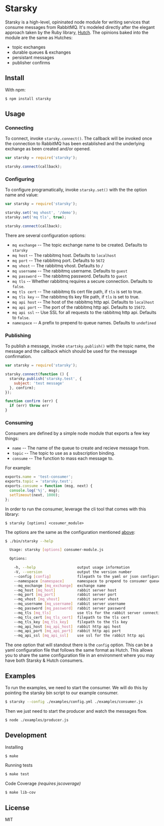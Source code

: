 
# Starsky

Starsky is a high-level, opininated node module for writing services that consume messages from RabbitMQ. It's modeled directly after the elegant approach taken by the Ruby library, [Hutch](https://github.com/gocardless/hutch). The opinions baked into the module are the same as Hutches:

  - topic exchanges
  - durable queues & exchanges
  - persistant messages
  - publisher confirms

## Install

With npm:

```sh
$ npm install starsky
```

## Usage

### Connecting

To connect, invoke `starsky.connect()`. The callback will be invoked once the connection to RabbitMQ has been established and the underlying exchange as been created and/or opened.

```js
var starsky = require('starsky');

starsky.connect(callback);
```

### Configuring

To configure programatically, invoke `starsky.set()` with the the option name and value:

```js
var starsky = require('starsky');

starsky.set('mq vhost', '/demo');
starsky.set('mq tls', true);

starsky.connect(callback);
```

There are several configuration options:

  - `mq exchange` -- The topic exchange name to be created. Defaults to `starsky`
  - `mq host` -- The rabbitmq host. Defaults to `localhost`
  - `mq port` -- The rabbitmq port. Defaults to `5672`
  - `mq vhost` -- The rabbitmq vhost. Defaults to `/`
  - `mq username` -- The rabbitmq username. Defaults to `guest`
  - `mq password` -- The rabbitmq password. Defaults to `guest`
  - `mq tls` -- Whether rabbitmq requires a secure connection. Defaults to `false`.
  - `mq tls cert` -- The rabbitmq tls cert file path, if `tls` is set to true.
  - `mq tls key` -- The rabbitmq tls key file path, if `tls` is set to true.
  - `mq api host` -- The host of the rabbitmq http api. Defaults to `localhost`
  - `mq api port` -- The port of the rabbitmq http api. Defaults to `15672`.
  - `mq api ssl` -- Use SSL for all requests to the rabbitmq http api. Defaults to `false`.
  - `namespace` -- A prefix to prepend to queue names. Defaults to `undefined`

### Publishing

To publish a message, invoke `startsky.publish()` with the topic name, the message and the callback which should be used for the message confirmation.

```js
var starsky = require('starsky');

starsky.connect(function () {
  starsky.publish('starsky.test', {
    subject: 'test message'
  }, confirm);
});

function confirm (err) {
  if (err) throw err
}
```

### Consuming

Consumers are defined by a simple node module that exports a few key things:

  - `name` -- The name of the queue to create and recieve message from.
  - `topic` -- The topic to use as a subscription binding.
  - `consume` -- The function to mass each message to.

For example:

```js
exports.name = 'test-consumer';
exports.topic = 'starsky.test';
exports.consume = function (msg, next) {
  console.log('%j', msg);
  setTimeout(next, 1000);
};
```

In order to run the consumer, leverage the cli tool that comes with this library:

```
$ starsky [options] <cosumer_module>
```

The options are the same as the configuration mentioned [above](#configuring):

```sh
$ ./bin/starsky --help

  Usage: starsky [options] consumer-module.js

  Options:

    -h, --help                   output usage information
    -V, --version                output the version number
    --config [config]            filepath to the yaml or json configuration
    --namespace [namespace]      namespace to prepend to consumer queue names
    --mq_exchange [mq_exchange]  exchange name
    --mq_host [mq_host]          rabbit server host
    --mq_port [mq_port]          rabbit server port
    --mq_vhost [mq_vhost]        rabbit server vhost
    --mq_username [mq_username]  rabbit server username
    --mq_password [mq_password]  rabbit server password
    --mq_tls [mq_tls]            use tls for the rabbit server connection
    --mq_tls_cert [mq_tls_cert]  filepath to the tls cert
    --mq_tls_key [mq_tls_key]    filepath to the tls key
    --mq_api_host [mq_api_host]  rabbit http api host
    --mq_api_port [mq_api_port]  rabbit http api port
    --mq_api_ssl [mq_api_ssl]    use ssl for the rabbit http api
```

The one option that will standout there is the `config` option. This can be a yaml configuration file that follows the same format as Hutch. This allows you to share the same configuration file in an environment where you may have both Starsky & Hutch consumers.

## Examples

To run the examples, we need to start the consumer. We will do this by pointing the starsky bin script to our example consumer.

```sh
$ starsky --config ./examples/config.yml ./examples/consumer.js
```

Then we just need to start the producer and watch the messages flow.

```sh
$ node ./examples/producer.js
```

## Development

Installing

```sh
$ make
```

Running tests

```sh
$ make test
```

Code Coverage *(requires jscoverage)*

```sh
$ make lib-cov
```

## License

MIT
